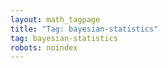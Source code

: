 ```yaml
---
layout: math_tagpage
title: "Tag: bayesian-statistics"
tag: bayesian-statistics
robots: noindex
---
```

